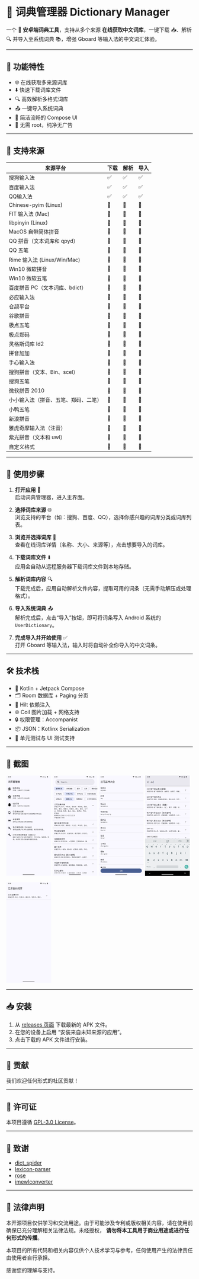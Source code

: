 # 📘 词典管理器 Dictionary Manager

一个 🧠 **安卓端词典工具**，支持从多个来源 **在线获取中文词库**，一键下载 📥、解析 🔍 并导入至系统词典
📚，增强 Gboard 等输入法的中文词汇体验。

---

## 🚀 功能特性

- 🌐 在线获取多来源词库
- ⬇️ 快速下载词库文件
- 🔍 高效解析多格式词库
- 📤 一键导入系统词典
- 🎨 简洁流畅的 Compose UI
- 🔐 无需 root，纯净无广告

---

## 📂 支持来源

| 来源平台                     | 下载 | 解析 | 导入 |
|--------------------------|----|----|----|
| 搜狗输入法                    | ✅  | ✅  | ✅  |
| 百度输入法                    | ✅  | ✅  | ✅  |
| QQ输入法                    | ✅  | ✅  | ✅  |
| Chinese-pyim (Linux)     | 🚧 | 🚧 | 🚧 |
| FIT 输入法 (Mac)            | 🚧 | 🚧 | 🚧 |
| libpinyin (Linux)        | 🚧 | 🚧 | 🚧 |
| MacOS 自带简体拼音             | 🚧 | 🚧 | 🚧 |
| QQ 拼音（文本词库和 qpyd）        | 🚧 | 🚧 | 🚧 |
| QQ 五笔                    | 🚧 | 🚧 | 🚧 |
| Rime 输入法 (Linux/Win/Mac) | 🚧 | 🚧 | 🚧 |
| Win10 微软拼音               | 🚧 | 🚧 | 🚧 |
| Win10 微软五笔               | 🚧 | 🚧 | 🚧 |
| 百度拼音 PC（文本词库、bdict）      | 🚧 | 🚧 | 🚧 |
| 必应输入法                    | 🚧 | 🚧 | 🚧 |
| 仓颉平台                     | 🚧 | 🚧 | 🚧 |
| 谷歌拼音                     | 🚧 | 🚧 | 🚧 |
| 极点五笔                     | 🚧 | 🚧 | 🚧 |
| 极点郑码                     | 🚧 | 🚧 | 🚧 |
| 灵格斯词库 ld2                | 🚧 | 🚧 | 🚧 |
| 拼音加加                     | 🚧 | 🚧 | 🚧 |
| 手心输入法                    | 🚧 | 🚧 | 🚧 |
| 搜狗拼音（文本、Bin、scel）        | 🚧 | 🚧 | 🚧 |
| 搜狗五笔                     | 🚧 | 🚧 | 🚧 |
| 微软拼音 2010                | 🚧 | 🚧 | 🚧 |
| 小小输入法（拼音、五笔、郑码、二笔）       | 🚧 | 🚧 | 🚧 |
| 小鸭五笔                     | 🚧 | 🚧 | 🚧 |
| 新浪拼音                     | 🚧 | 🚧 | 🚧 |
| 雅虎奇摩输入法（注音）              | 🚧 | 🚧 | 🚧 |
| 紫光拼音（文本和 uwl）            | 🚧 | 🚧 | 🚧 |
| 自定义格式                    | 🚧 | 🚧 | 🚧 |

---

## 📱 使用步骤

1. **打开应用** 📲  
   启动词典管理器，进入主界面。

2. **选择词库来源** 🌐  
   浏览支持的平台（如：搜狗、百度、QQ），选择你感兴趣的词库分类或词库列表。

3. **浏览并选择词库** 🔎  
   查看在线词库详情（名称、大小、来源等），点击想要导入的词库。

4. **下载词库文件** ⬇️  
   应用会自动从远程服务器下载词库文件到本地存储。

5. **解析词库内容** 🔍  
   下载完成后，应用自动解析文件内容，提取可用的词条（无需手动解压或处理格式）。

6. **导入系统词典** 📤  
   解析完成后，点击“导入”按钮，即可将词条写入 Android 系统的 `UserDictionary`。

7. **完成导入并开始使用** ✅  
   打开 Gboard 等输入法，输入时将自动补全你导入的中文词条。

---

## 🛠 技术栈

- 🧱 Kotlin + Jetpack Compose
- 🗂 Room 数据库 + Paging 分页
- 🧩 Hilt 依赖注入
- 🌐 Coil 图片加载 + 网络支持
- 🔒 权限管理：Accompanist
- 📦 JSON：Kotlinx Serialization
- 🧪 单元测试与 UI 测试支持

---

## 📸 截图

<p float="center">
   <img src="./screenshot/Screenshot_20250728_013235.webp" width="24%"/>
   <img src="./screenshot/Screenshot_20250728_023818.webp" width="24%"/>
   <img src="./screenshot/Screenshot_20250728_023909.webp" width="24%"/>
   <img src="./screenshot/Screenshot_20250728_014028.webp" width="24%"/>
</p>
<p float="center">
   <img src="./screenshot/Screenshot_20250728_013338.webp" width="24%"/>
</p>

---

## 📥 安装

1. 从 [releases 页面](https://github.com/halifox/DictionaryManager/releases) 下载最新的 APK 文件。
2. 在您的设备上启用 “安装来自未知来源的应用”。
3. 点击下载的 APK 文件进行安装。

---

## 🤝 贡献

我们欢迎任何形式的社区贡献！

---

## 📜 许可证

本项目遵循 [GPL-3.0 License](LICENSE)。

---

## 🙏 致谢

- [dict_spider](https://github.com/halifox/dict_spider)
- [lexicon-parser](https://github.com/vinxv/lexicon-parser)
- [rose](https://github.com/nopdan/rose)
- [imewlconverter](https://github.com/studyzy/imewlconverter)

---

## 📢 法律声明

本开源项目仅供学习和交流用途。由于可能涉及专利或版权相关内容，请在使用前确保已充分理解相关法律法规。未经授权，
**请勿将本工具用于商业用途或进行任何形式的传播**。

本项目的所有代码和相关内容仅供个人技术学习与参考，任何使用产生的法律责任由使用者自行承担。

感谢您的理解与支持。